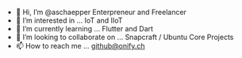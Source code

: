 - 👋 Hi, I’m @aschaepper
Enterpreneur and Freelancer
- 👀 I’m interested in ...
IoT and IIoT
- 🌱 I’m currently learning ...
Flutter and Dart
- 💞️ I’m looking to collaborate on ...
Snapcraft / Ubuntu Core Projects
- 📫 How to reach me ...
github@onify.ch
<!---
aschaepper/aschaepper is a ✨ special ✨ repository because its `README.md` (this file) appears on your GitHub profile.
You can click the Preview link to take a look at your changes.
--->

